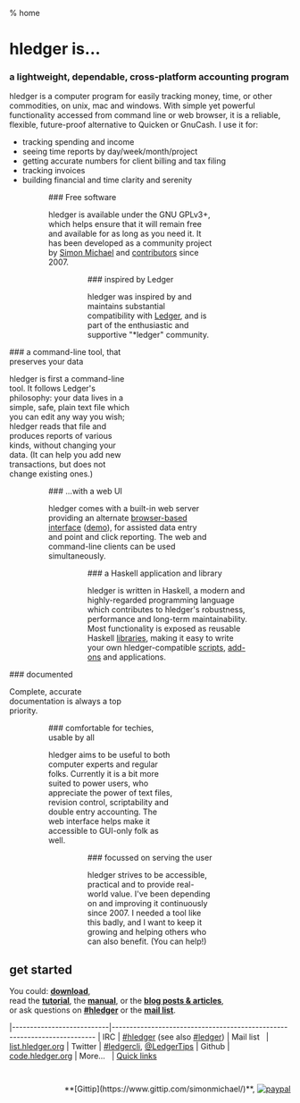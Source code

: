 % home

# hledger is...

### a lightweight, dependable, cross-platform accounting program

hledger is a computer program for easily tracking money, time, or
other commodities, on unix, mac and windows. With simple yet powerful
functionality accessed from command line or web browser, it is a
reliable, flexible, future-proof alternative to Quicken or GnuCash. I
use it for:

- tracking spending and income
- seeing time reports by day/week/month/project
- getting accurate numbers for client billing and tax filing
- tracking invoices
- building financial and time clarity and serenity

<div style="margin:0 10em 0 5em;">
### Free software

hledger is available under the GNU GPLv3+, which helps ensure that it
will remain free and available for as long as you need it.  It has
been developed as a community project by
[Simon Michael](http://joyful.com) and
[contributors](contributors.html) since 2007.
</div>

<div style="margin:0 10em 0 10em;">
### inspired by Ledger

hledger was inspired by and maintains substantial compatibility with [Ledger](faq.html#hledger-and-ledger),
and is part of the enthusiastic and supportive "*ledger" community.
</div>

<div style="margin:0 20em 0 0em;">
### a command-line tool, that preserves your data

hledger is first a command-line tool. It follows Ledger's philosophy:
your data lives in a simple, safe, plain text file which you can edit
any way you wish; hledger reads that file and produces reports of
various kinds, without changing your data. (It can help you add new
transactions, but does not change existing ones.)
</div>

<div style="margin:0 10em 0 5em;">
### ...with a web UI

hledger comes with a built-in web server providing an alternate
[browser-based interface](manual.html#web)
([demo](http://demo.hledger.org)), for assisted data entry and point
and click reporting. The web and command-line clients can be used
simultaneously.  </div>

<div style="margin:0 5em 0 10em;">
### a Haskell application and library

hledger is written in Haskell, a modern and highly-regarded
programming language which contributes to hledger's robustness,
performance and long-term maintainability.  Most functionality is
exposed as reusable Haskell
[libraries](http://hackage.haskell.org/package/hledger-lib), making it
easy to write your own hledger-compatible
[scripts](more-docs.html#scripting-examples), [add-ons](manual.html#add-ons) and
applications.
</div>

<div style="margin:0 20em 0 0em;">
### documented

Complete, accurate documentation is always a top priority.
</div>

<div style="margin:0 15em 0 5em;">
### comfortable for techies, usable by all

hledger aims to be useful to both computer experts and regular folks.
Currently it is a bit more suited to power users, who appreciate the
power of text files, revision control, scriptability and double entry
accounting. The web interface helps make it accessible to GUI-only
folk as well.
</div>

<div style="margin:0 10em 0 10em;">
### focussed on serving the user

hledger strives to be accessible, practical and to provide real-world value.
I've been depending on and improving it continuously since 2007.
I needed a tool like this badly, and I want to keep it growing and helping others who can also benefit.
(You can help!)
</div>

## get started

You could:
**[download](download.html)**,\
read the **[tutorial](step-by-step.html)**,
the **[manual](manual.html)**,
or the **[blog posts & articles](more-docs.html#blog-posts-articles)**,\
or ask questions on **[#hledger](http://hledger.org/irc)**
or the **[mail list](http://hledger.org/list)**.

<!-- <style> -->
<!-- tr { -->
<!--     /*vertical-align:top;*/ -->
<!--     border-top:thin solid #bbb; -->
<!-- } -->
<!-- </style> -->
|---------------------------|-------------------------------------------------------------------------
| IRC                       | [#hledger](http://hledger.org/irc) (see also [#ledger](http://webchat.freenode.net?channels=ledger&randomnick=1))
| Mail list&nbsp;&nbsp;     | [list.hledger.org](http://hledger.org/list)
| Twitter                   | [#ledgercli](https://twitter.com/search?q=%23ledgercli&src=typd&f=realtime), <a href="https://twitter.com/ledgertips">@LedgerTips</a>
| Github                    | [code.hledger.org](http://github.com/simonmichael/hledger)
| More...&nbsp;&nbsp;       | [Quick links](http://hledger.org/developer-guide.html#quick-links)

<!-- | web UI demo             | [demo.hledger.org](http://demo.hledger.org) | -->
<!-- [web ui demo](http://demo.hledger.org/register?q=inacct%3Aassets%3Abank%3Achecking+sym%3A\%24) -->

<div style="margin-top:2em; text-align:right; float:right;">
<!-- Has hledger saved you or your employer money, time or peace of mind ? -->
<!-- Donations: -->
**[Gittip](https://www.gittip.com/simonmichael/)**,
<a href="https://www.paypal.com/cgi-bin/webscr?cmd=_s-xclick&hosted_button_id=5J33NLXYXCYAY"><img border=0 src="https://www.paypal.com/en_US/i/btn/x-click-but04.gif" alt="paypal"></a>
<!-- Also testimonials, examples, blogging, packaging, and patches. -->
</div>

